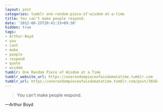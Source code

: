 ```yaml
---
layout: post
categories: tumblr one-random-piece-of-wisdom-at-a-time
title: You can’t make people respond.
date: '2012-08-25T20:41:33+09:30'
hidden: true
tags:
- Arthur-Boyd
- you
- cant
- make
- people
- respond
- quote
- wisdom
tumblr: One Random Piece of Wisdom at a Time
tumblr_website_url: https://onerandompieceofwisdomatatime.tumblr.com
tumblr_url: https://onerandompieceofwisdomatatime.tumblr.com/post/30164867636/you-cant-make-people-respond
---
```

> You can’t make people respond.

—Arthur Boyd
